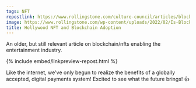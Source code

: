 ```yaml
---
tags: NFT
repostlink: https://www.rollingstone.com/culture-council/articles/blockchain-future-of-entertainment-1298876/
image: https://www.rollingstone.com/wp-content/uploads/2022/02/Is-Blockchain-the-Future-of-Entertainment.jpg
title: Hollywood NFT and Blockchain Adoption
---
```


An older, but still relevant article on blockchain/nfts enabling the entertainment industry.

{% include embed/linkpreview-repost.html %}

Like the internet, we've only begun to realize the benefits of a globally accepted, digital payments system! Excited to see what the future brings! 👍